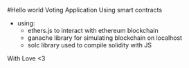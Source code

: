 #Hello world Voting Application Using smart contracts

- using: 
  - ethers.js to interact with ethereum blockchain
  - ganache library for simulating blockchain on localhost
  - solc library used to compile solidity with JS

With Love <3